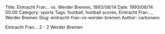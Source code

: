 Title: Eintracht Fran… vs. Werder Bremen, 1993/08/14
Date: 1993/08/14 00:00
Category: sports
Tags: football, football scores, Eintracht Fran…, Werder Bremen
Slug: eintracht-fran-vs-werder-bremen
Author: carbonero


Eintracht Fran… 2 - 2 Werder Bremen
